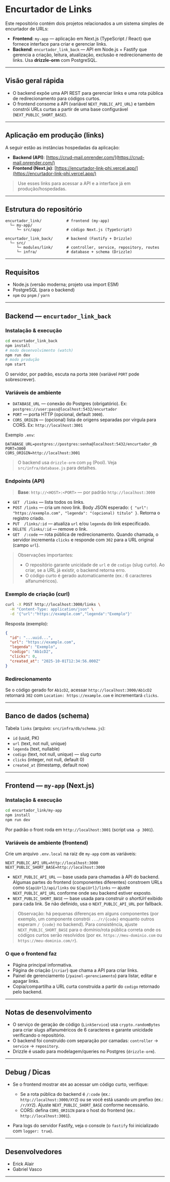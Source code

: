 # Encurtador de Links

Este repositório contém dois projetos relacionados a um sistema simples de encurtador de URLs:

- **Frontend**: `my-app` — aplicação em Next.js (TypeScript / React) que fornece interface para criar e gerenciar links.
- **Backend**: `encurtador_link_back` — API em Node.js + Fastify que gerencia a criação, leitura, atualização, exclusão e redirecionamento de links. Usa **drizzle-orm** com PostgreSQL.

---

## Visão geral rápida

- O backend expõe uma API REST para gerenciar links e uma rota pública de redirecionamento para códigos curtos.
- O frontend consome a API (variável `NEXT_PUBLIC_API_URL`) e também constrói URLs curtas a partir de uma base configurável (`NEXT_PUBLIC_SHORT_BASE`).

---

## Aplicação em produção (links)

A seguir estão as instâncias hospedadas da aplicação:

- **Backend (API)**: [https://crud-mail.onrender.com/](https://crud-mail.onrender.com/)
- **Frontend (Next.js)**: [https://encurtador-link-phi.vercel.app/](https://encurtador-link-phi.vercel.app/)

> Use esses links para acessar a API e a interface já em produção/hospedadas.

---

## Estrutura do repositório

```
encurtador_link/           # frontend (my-app)
  └─ my-app/
     └─ src/app/           # código Next.js (TypeScript)

encurtador_link_back/      # backend (Fastify + Drizzle)
  └─ src/
     └─ modules/link/      # controller, service, repository, routes
     └─ infra/             # database + schema (Drizzle)
```

---

## Requisitos

- Node.js (versão moderna; projeto usa import ESM)
- PostgreSQL (para o backend)
- `npm` ou `pnpm` / `yarn`

---

## Backend — `encurtador_link_back`

### Instalação & execução

```bash
cd encurtador_link_back
npm install
# modo desenvolvimento (watch)
npm run dev
# modo produção
npm start
```

O servidor, por padrão, escuta na porta `3000` (variável `PORT` pode sobrescrever).

### Variáveis de ambiente

- `DATABASE_URL` — conexão do Postgres (obrigatório). Ex: `postgres://user:pass@localhost:5432/encurtador`
- `PORT` — porta HTTP (opcional, default `3000`).
- `CORS_ORIGIN` — (opcional) lista de origens separadas por vírgula para CORS. Ex: `http://localhost:3001`

Exemplo `.env`:

```
DATABASE_URL=postgres://postgres:senha@localhost:5432/encurtador_db
PORT=3000
CORS_ORIGIN=http://localhost:3001
```

> O backend usa `drizzle-orm` com `pg` (Pool). Veja `src/infra/database.js` para detalhes.

### Endpoints (API)

> **Base**: `http://<HOST>:<PORT>` — por padrão `http://localhost:3000`

- `GET  /links` — lista todos os links.
- `POST /links` — cria um novo link. Body JSON esperado: `{ "url": "https://exemplo.com", "legenda": "(opcional) título" }`. Retorna o registro criado.
- `PUT  /links/:id` — atualiza `url` e/ou `legenda` do link especificado.
- `DELETE /links/:id` — remove o link.
- `GET  /:code` — rota pública de redirecionamento. Quando chamada, o servidor incrementa `clicks` e responde com `302` para a URL original (campo `url`).

> Observações importantes:
> - O repositório garante unicidade de `url` e de `codigo` (slug curto). Ao criar, se a URL já existir, o backend retorna erro.
> - O código curto é gerado automaticamente (ex.: 6 caracteres alfanuméricos).

### Exemplo de criação (curl)

```bash
curl -X POST http://localhost:3000/links \
  -H "Content-Type: application/json" \
  -d '{"url":"https://example.com","legenda":"Exemplo"}'
```

Resposta (exemplo):

```json
{
  "id": "...uuid...",
  "url": "https://example.com",
  "legenda": "Exemplo",
  "codigo": "Ab1cD2",
  "clicks": 0,
  "created_at": "2025-10-01T12:34:56.000Z"
}
```

### Redirecionamento

Se o código gerado for `Ab1cD2`, acessar `http://localhost:3000/Ab1cD2` retornará `302` com `Location: https://example.com` e incrementará `clicks`.

---

## Banco de dados (schema)

Tabela `links` (arquivo: `src/infra/db/schema.js`):

- `id` (uuid, PK)
- `url` (text, not null, unique)
- `legenda` (text, nullable)
- `codigo` (text, not null, unique) — slug curto
- `clicks` (integer, not null, default 0)
- `created_at` (timestamp, default now)

---

## Frontend — `my-app` (Next.js)

### Instalação & execução

```bash
cd encurtador_link/my-app
npm install
npm run dev
```

Por padrão o front roda em `http://localhost:3001` (script usa `-p 3001`).

### Variáveis de ambiente (frontend)

Crie um arquivo `.env.local` na raiz de `my-app` com as variáveis:

```
NEXT_PUBLIC_API_URL=http://localhost:3000
NEXT_PUBLIC_SHORT_BASE=http://localhost:3000
```

- `NEXT_PUBLIC_API_URL` — base usada para chamadas à API do backend. Algumas partes do frontend (componentes diferentes) constroem URLs como `${apiUrl}/api/links` ou `${apiUrl}/links` — ajuste `NEXT_PUBLIC_API_URL` conforme onde seu backend estiver exposto.
- `NEXT_PUBLIC_SHORT_BASE` — base usada para construir o *shortUrl* exibido para cada link. Se não definido, usa o `NEXT_PUBLIC_API_URL` por fallback.

> Observação: há pequenas diferenças em alguns componentes (por exemplo, um componente constrói `.../r/{code}` enquanto outros esperam `/ {code}` no backend). Para consistência, ajuste `NEXT_PUBLIC_SHORT_BASE` para o domínio/rota pública correta onde os códigos curtos serão resolvidos (por ex. `https://meu-dominio.com` ou `https://meu-dominio.com/r`).

### O que o frontend faz

- Página principal informativa.
- Página de criação (`/criar`) que chama a API para criar links.
- Painel de gerenciamento (`/painel-gerenciamento`) para listar, editar e apagar links.
- Copia/compartilha a URL curta construída a partir do `codigo` retornado pelo backend.

---

## Notas de desenvolvimento

- O serviço de geração de código (`LinkService`) usa `crypto.randomBytes` para criar slugs alfanuméricos de 6 caracteres e garante unicidade verificando o repositório.
- O backend foi construído com separação por camadas: `controller` -> `service` -> `repository`.
- Drizzle é usado para modelagem/queries no Postgres (`drizzle-orm`).

---

## Debug / Dicas

- Se o frontend mostrar `404` ao acessar um código curto, verifique:
  - Se a rota pública do backend é `/:code` (ex.: `http://localhost:3000/XYZ`) ou se você está usando um prefixo (ex.: `/r/XYZ`). Ajuste `NEXT_PUBLIC_SHORT_BASE` conforme necessário.
  - CORS: defina `CORS_ORIGIN` para o host do frontend (ex.: `http://localhost:3001`).

- Para logs do servidor Fastify, veja o console (o `fastify` foi inicializado com `logger: true`).

---


## Desenvolvedores

- Erick Alair
- Gabriel Vasco

---

